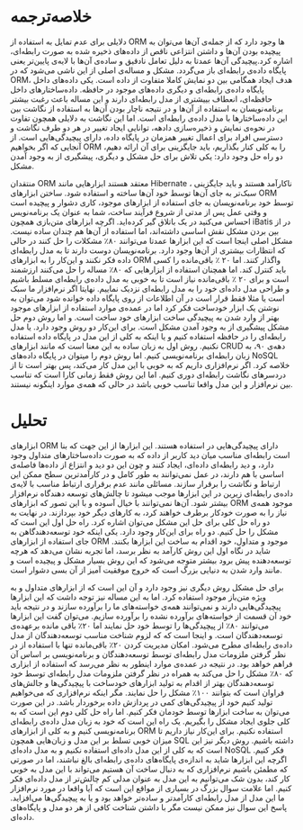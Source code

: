 <style>
p{
  align:right;
  dir:rtl;
}

h1{
  align:right;
  dir:rtl;
}
</style>

<h1> خلاصه‌ترجمه</h1>
<p align:right dir:rtl>
دلایلی برای عدم تمایل به استفاده از ORM ها وجود دارد که از جمله‌‌‌‌ی آن‌ها می‌توان به پیچیده بودن آن‌ها و داشتن انتزاعی ناقص از داده‌های ذخیره شده به صورت رابطه‌ای، اشاره کرد.پیچیدگی آن‌ها عمدتا به دلیل تعامل نادقیق و ساده‌ی آن‌ها با لایه‌ی پایین‌تر یعنی پایگاه داده‌ی رابطه‌ای باز می‌گردد. مشکل و مساله‌ی اصلی از این ناشی می‌شود که در ORM، هدف ایجاد همگامی بین دو نمایش کاملا متفاوت از داده است. یکی داده‌های داخل پایگاه داده‌ی رابطه‌ای و دیگری داده‌های موجود در حافظه. داده‌ساختارهای داخل حافظه‌ای، انعطاف بییشتری از مدل رابطه‌ای دارند و این مساله باعث رغبت بیشتر برنامه‌نویسان به استفاده از آن‌ها و در نتیجه ناچار بودن آن‌ها به استفاده از نگاشت بین این داده‌ساختارها با مدل داده‌ی رابطه‌ای است. اما این نگاشت به دلایلی همچون تفاوت در نحوه‌ی نمایش و ذخیره‌سازی دادهه، توانایی ایجاد تغییر در هر دو طرف نگاشت و دسترسی افراد برای اعمال تغییر همزمان در پایگاه داده،‌ دارای پیچیدگی‌هایی است. از آنجایی که اگر بخواهیم ORM را به کلی کنار بگذاریم، باید جایگزینی برای آن ارائه دهیم، دو راه حل وجود دارد: یکی تلاش برای حل مشکل و دیگری، پیشگیری از به وجود آمدن مشکل.
</p>

<p>
منتقدان ORM معتقد هستند ابزارهایی مانند Hibernate ، ناکارآمد هستند و باید جایگزینی سبک‌‌تر به جای آن‌ها توسط خود آن‌ها ساخته و استفاده شود. ساختن ابزار‌های ORM توسط خود برنامه‌نویسان به جای استفاده از ابزارهای موجود، کاری دشوار و پیچیده است و وقتی عمل پس از مدتی از شروع فرآیند ساخت، شما به عنوان یک برنامه‌نویس احساس می‌کنید در یک باتلاق گیر کرده‌اید. اگرچه ابزارهای متن‌بازی همچون iBatis در از بین بردن مشکل نقش اساسی داشته‌اند، اما استفاده از آن‌ها هم چندان ساده نیست. مشکل اصلی اینجا است که این ابزارها عمدتا می‌توانند ۸۰٪ مشکلات را حل کنند در حالی که انتظارات بیشتری از آن‌ها وجود دارد. برنامه‌نویسان دوست دارند تا به مدل رابطه‌ای داده فکر نکنند و این‌کار را به ابزارهای ORM واگذار کنند. اما ۲۰ ٪ باقی‌مانده را کسی باید کنترل کند. اما همچنان استفاده از ابزار‌هایی که ۸۰٪ مساله را حل می‌کنند ارزشمند است و برای ۲۰ ٪ باقی‌مانده نیاز است تا به خوبی به مدل داده‌ی رابطه‌ای مسلط باشیم و طراحی مدل داده‌ای خود را به مدل رابطه‌ای نزدیک نماییم. نهایتا اگر نرم‌افزار ما سبک است یا مثلا فقط قرار است در آن اطلاعات از روی پایگاه داده خوانده شود می‌توان به نوشتن یک ابزار خودساخت فکر کرد اما در عمده‌ی موارد استفاده از ابزارهای موجود بهتر از وارد شدن به پیچیدگی ساخت ابزار‌های خود ساخت است. و اما روش دوم حل مشکل پیشگیری از به وجود آمدن مشکل است. برای این‌کار دو روش وجود دارد. یا مدل رابطه‌ای را در حافظه‌ استفاده کنیم و یا اینکه به کلی از این مدل در پایگاه داده استفاده نکنیم. روش اول به زبان ساده به این معنا‌ است که مانند ابزار‌های CRUD دهه‌ی ۹۰، به زبان رابطه‌ای برنامه‌نویسی کنیم. اما روش دوم را میتوان در پایگاه داده‌های NoSQL خلاصه کرد. اگر نرم‌افزاری داریم که به خوبی با این مدل کار می‌کند، پس بهتر است تا از دردسرهای نگاشت رابطه‌ای دوری کنیم. اما این روش فقط زمانی کارا است که تناسب بین نرم‌افزار و این مدل واقعا تناسب خوبی باشد در حالی که همه‌ی موارد اینگونه نیستند.
</p>

<h1>
تحلیل
</h1>
<p>
ابزارهای ORM دارای پیچیدگی‌هایی در استفاده هستند. این ابزارها از این جهت که بنا است رابطه‌ای مناسب میان دید کاربر از داده که به صورت داده‌ساختارهای متداول وجود دارد، و دید رابطه‌ای داده‌ای، ایجاد کنند و چون این دو دید و انتزاع از داده‌ها فاصله‌ی اساسی با هم دارند، در عمل نمی‌توانند به طور کامل و در کارآمدترین سطح ممکن این ارتباط و نگاشت را برقرار سازند. مسائلی مانند عدم برقراری ارتباط مناسب با لایه‌ی داده‌ی رابطه‌ای زیرین در این ابزارها موجب میشود تا چالش‌های توسعه دهندگاه نرم‌افزار بیشتر شود. آن‌ها نمی‌توانند با خیال آسوده و با این تصور که ابزار‌های ORM موجود همه‌‌ی نیاز را به صورت خودکار برطرف خواهند کرد، به کارهای دیگر خود بپردازند. در نهایت به دو راه حل کلی برای حل این مشکل می‌توان اشاره کرد. راه حل اول این است که مشکل را حل کنیم. دو راه برای این‌کار وجود دارد. یکی اینکه خود توسعه‌دهندگاهن به جای استفاده از ابزارهای ORM موجود و متداول، خود اقدام به ساخت این ابزارها بکنند. شاید در نگاه اول این روش کارآمد به نظر برسد، اما تجربه نشان می‌دهد که هرچه توسعه‌‌دهنده پیش برود بیشتر متوجه می‌شود که این روش بسیار مشکل و پیچیده است و مانند وارد شدن به دنیایی بزرگ است که خروج موفقیت آمیز از آن بسی دشوار است.
</p>

<p>
برای حل مشکل روش دیگری نیز وجود دارد و آن این است که از ابزار‌های متداول و به ويژه متن‌باز موجود استفاده کرد. اما به این مساله نیز توجه داشت که این ابزارها پیچیدگی‌هایی دارند و نمی‌توانند همه‌ی خواسته‌های ما را بر‌آورده سازند و در نتیجه باید خود آن قسمت از خواسته‌های برآورده نشده را برآورده سازیم. ‌می‌توان گفت این ابزارها می‌توانند ۸۰٪ از پیچیدگی‌ها را توسط خود حل نمایند اما ۲۰٪ باقی مانده برعهده‌ی توسعه‌دهندگان است. و اینجا‌ است که که لزوم شناخت مناسب توسعه‌دهندگان از مدل داده‌ی رابطه‌ای مطرح می‌شود. امکان مدیریت کردن ۲۰٪ باقی‌مانده تنها با استفاده از در نظر گرفتن ملزومات مدل رابطه‌ای توسط توسعه‌دهندگان و برنامه‌نویسی بر اساس آن فراهم خواهد بود. در نتیجه در عمده‌ی موارد اینطور به نظر می‌رسد که استفاده از ابزاری که ۸۰٪ مشکل را حل می‌کند به همراه در نظر گرفتن ملزومات مدل رابطه‌ای توسط خود توسعه‌دهندگان بهتر از اقدام به تولید ابزارهای خودساخت با پیچیدگی‌ها و جالش‌های فراوان است که بتوانند ۱۰۰٪ مشکل را حل نمایند. مگر اینکه نرم‌افزاری که می‌خواهیم تولید کنیم خود از پیچیدگی‌های کمی در پردازش داده برخوردار باشد. در این صورت می‌توان به ساخت ابزارها توسط خودمان فکر کنیم. اما راه حل کلی دوم این است که به کلی جلوی ایجاد مشکل را بگیریم. یک راه این است که خود به زبان مدل داده‌ی رابطه‌ای برنامه‌نویسی کنیم و به کلی از ابزارهای ORM استفاده نکنیم. برای این‌کار نیاز داریم تا میزان خوبی تسلط بر این مدل و زبان‌هایی همچون SQL داشته باشیم. روش دیگر نیز این است که به کلی از این مدل داده‌ای استفاده نکنیم و به مدل داده‌ای NoSQL فکر کنیم.  اگرچه این ابزارها شاید به اندازه‌ی پایگاه‌های داده‌ی رابطه‌ای بالغ نباشند،‌ اما در صورتی که مطمئن باشیم نرم‌افزاری که به دنبال ساخت آن هستیم می‌تواند با این مدل به خوبی کار کند، بدون شک می‌توانیم به این مدل به عنوان مدلی کم چالش‌تر از مدل داده‌ای فکر کنیم. اما علامت سوال بزرگ در بسیاری از مواقع این است که آیا واقعا در مورد نرم‌افزار ما این مدل از مدل رابطه‌ای کارآمدتر و ساده‌تر خواهد بود و یا به پیچیدگی‌ها می‌افزاید. پاسخ این سوال نیز ممکن نیست مگر با داشتن شناخت کافی از هر دو مدل و پایگاه‌های داده‌ای.
</p>

